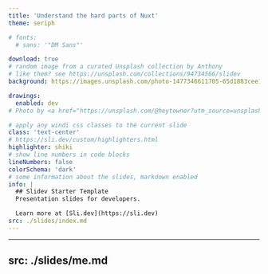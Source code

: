 ```yaml
---
title: 'Understand the hard parts of Nuxt'
theme: seriph

# fonts:
  # sans: '"DM Sans"'

download: true
# random image from a curated Unsplash collection by Anthony
# like them? see https://unsplash.com/collections/94734566/slidev
background: https://images.unsplash.com/photo-1477346611705-65d1883cee1e?ixid=MnwxMjA3fDB8MHxwaG90by1wYWdlfHx8fGVufDB8fHx8&ixlib=rb-1.2.1&auto=format&fit=crop&w=1650&q=80

drawings:
  enabled: dev
# Photo by <a href="https://unsplash.com/@heytowner?utm_source=unsplash&utm_medium=referral&utm_content=creditCopyText">JOHN TOWNER</a> on <a href="https://unsplash.com/s/photos/mountains?utm_source=unsplash&utm_medium=referral&utm_content=creditCopyText">Unsplash</a>

# apply any windi css classes to the current slide
class: 'text-center'
# https://sli.dev/custom/highlighters.html
highlighter: shiki
# show line numbers in code blocks
lineNumbers: false
colorSchema: 'dark'
# some information about the slides, markdown enabled
info: |
  ## Slidev Starter Template
  Presentation slides for developers.

  Learn more at [Sli.dev](https://sli.dev)
src: ./slides/index.md
---
```


---
src: ./slides/me.md
---
